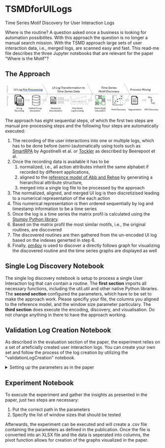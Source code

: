 # TSMDforUILogs
Time Series Motif Discovery for User Interaction Logs

Where is the routine? A question asked once a business is looking for automation possibilites.
With this approach the question is no longer a manual search mission.
With the TSMD approach large sets of user interaction data, i.e., merged logs, are scanned easy and fast.
This read-me file describes the three Jupyter notebooks that are relevant for the paper "Where is the Motif"?

## The Approach

![Detailed Approach Visualisation](images/Approach.png)

The approach has eight sequential steps, of which the first two steps are manual pre-processing steps and the following four steps are automatically executed:

1. The recording of the user interactions into one or multiple logs, which has to be done before (semi-)automatically using tools such as [SmartRPA](https://github.com/bpm-diag/smartRPA) by Agostinelli et al. or [Tockler](http://www.irisbeerepoot.com/wp-content/uploads/2023/06/Practical-guidelines.pdf) as described by Beerepoot et al.
2. Once the recording data is available it has to be
    1. normalized, i.e., all action attributes inherit the same alphabet if recorded by different applications,
    2. aligned to the [reference model of Abb and Rehse](https://www.sciencedirect.com/science/article/pii/S0306437924000449) by generating a hierarchical attribute structure,
    3. merged into a single log file to be processed by the approach
3. The normalized, aligned, and merged UI log is then discretizised leading to a numerical representation of the each action
4. This numerical representation is then ordered sequentially by log and timestamp information to be a time series
5. Once the log is a time series the matrix profil is calculated using the [Stumpy Python library](https://stumpy.readthedocs.io/en/latest/Tutorial_The_Matrix_Profile.html).
6. Based on the matrix profil the most similar motifs, i.e., the original routines, are discovered
7. The discovered routines are then gathered from the un-encoded UI log based on the indexes generted in step 6.
8. Finally, [pm4py](https://pm4py.fit.fraunhofer.de/) is used to discover a directly follows graph for visualizing the discovered routine and the time series graphs are displayed as well

## Single Log Discovery Notebook
The single log discovery notebook is setup to process a single User Interaction log that can contain a routine.
The **first section** imports all necessary functions, including the util.util and other native Python libraries.
The **second section** configured the parameters, which have to be set to make the approach work.
Please specifiy your file, the columns you aligned to the reference model, and the window size parameter particulary.
The **third section** does execute the encoding, discovery, and visualisation. Do not change anything in there to have the approach working.

## Validation Log Creation Notebook
As described in the evaluation section of the paper, the experiment relies on a set of arteficially created user interaction logs.
You can create your own set and follow the process of the log creation by utilizing the "validationLogCreation" notebook.

<details>

<summary>Setting up the parameters as in the paper</summary>

To create validation data as in the publication use the following parameter setup

```randomness = [1] # Length of sampling sequence, when creating the baseline log (1=> only one event inserted, 2=> sequences of 2 from all possible events inserted ...)
motifs = [1] # how many different motifs should be inserted into the log
occurances = [10,15,20,30,60] # Number of motif appearances in the log
lengthMotifs = [5,10,15,20,25] # Length of the Motifs to be inserted
percentageMotifsOverLog = [10,5,2.5,1] # Percentage representation of the Motif in the log
shuffles = [0,10,20] # Percentage by which the inserted routine should be shuffled
```

</details>

## Experiment Notebook
To execute the experiment and gather the insights as presented in the paper, just two steps are necessary:

1. Put the correct path in the parameters
2. Specify the list of window sizes that should be tested

Afterwards, the experiment can be executed and will create a .csv file containing the parameters as defined in the publication.
Once the file is converted into an XLSX file and the data is seperated into columns, the pivot function allows for creation of the graphs visualized in the paper.